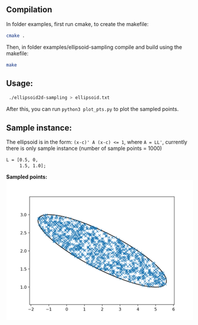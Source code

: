 ## Compilation
In folder examples, first run cmake, to create the makefile:

```bash
cmake .
```

Then, in folder examples/ellipsoid-sampling compile and build using the makefile:

```bash
make
```

## Usage:
```bash
 ./ellipsoid2d-sampling > ellipsoid.txt
```
After this, you can run `python3 plot_pts.py` to plot the sampled points.

## Sample instance:
The ellipsoid is in the form: `(x-c)' A (x-c) <= 1`, where `A = LL'`, currently there is only sample instance (number of sample points = 1000)  
```
L = [0.5, 0,  
     1.5, 1.0]; 
```

**Sampled points:**  
![sampled_points](sampled_points.png)  
